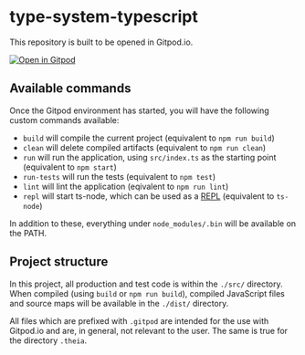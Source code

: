 # type-system-typescript

This repository is built to be opened in Gitpod.io.

[![Open in Gitpod](https://gitpod.io/button/open-in-gitpod.svg)](https://gitpod.io/#https://github.com/blalasaadri/type-system-typescript)

## Available commands
Once the Gitpod environment has started, you will have the following custom commands available:
- `build` will compile the current project (equivalent to `npm run build`)
- `clean` will delete compiled artifacts (equivalent to `npm run clean`)
- `run` will run the application, using `src/index.ts` as the starting point (equivalent to `npm start`)
- `run-tests` will run the tests (equivalent to `npm test`)
- `lint` will lint the application (eqivalent to `npm run lint`)
- `repl` will start ts-node, which can be used as a [REPL](https://en.wikipedia.org/wiki/Read%E2%80%93eval%E2%80%93print_loop) (equivalent to `ts-node`)

In addition to these, everything under `node_modules/.bin` will be available on the PATH.

## Project structure
In this project, all production and test code is within the `./src/` directory.
When compiled (using `build` or `npm run build`), compiled JavaScript files and source maps will be available in the `./dist/` directory.

All files which are prefixed with `.gitpod` are intended for the use with Gitpod.io and are, in general, not relevant to the user.
The same is true for the directory `.theia`.
